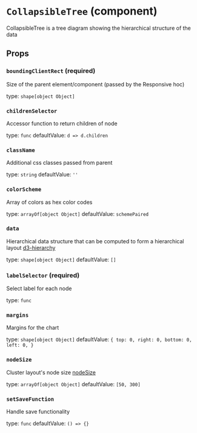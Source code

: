 `CollapsibleTree` (component)
=============================

CollapsibleTree is a tree diagram showing the hierarchical structure of the data

Props
-----

### `boundingClientRect` (required)

Size of the parent element/component (passed by the Responsive hoc)

type: `shape[object Object]`


### `childrenSelector`

Accessor function to return children of node

type: `func`
defaultValue: `d => d.children`


### `className`

Additional css classes passed from parent

type: `string`
defaultValue: `''`


### `colorScheme`

Array of colors as hex color codes

type: `arrayOf[object Object]`
defaultValue: `schemePaired`


### `data`

Hierarchical data structure that can be computed to form a hierarchical layout
<a href="https://github.com/d3/d3-hierarchy">d3-hierarchy</a>

type: `shape[object Object]`
defaultValue: `[]`


### `labelSelector` (required)

Select label for each node

type: `func`


### `margins`

Margins for the chart

type: `shape[object Object]`
defaultValue: `{
    top: 0,
    right: 0,
    bottom: 0,
    left: 0,
}`


### `nodeSize`

Cluster layout's node size
<a href="https://github.com/d3/d3-hierarchy#cluster_nodeSize">nodeSize</a>

type: `arrayOf[object Object]`
defaultValue: `[50, 300]`


### `setSaveFunction`

Handle save functionality

type: `func`
defaultValue: `() => {}`

